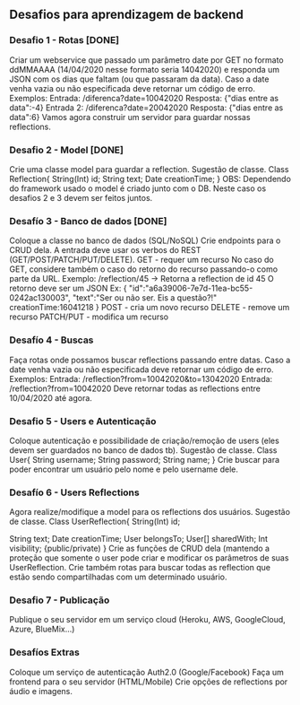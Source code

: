 ## Desafios para aprendizagem de backend

### Desafio 1 - Rotas [DONE]
Criar um webservice que passado um parâmetro date por GET no formato ddMMAAAA (14/04/2020 nesse formato seria 14042020) e responda um JSON com os dias que faltam (ou que passaram da data).
Caso a date venha vazia ou não especificada deve retornar um código de erro.
Exemplos:
Entrada: /diferenca?date=10042020 Resposta:
{"dias entre as data":-4}
Entrada 2: /diferenca?date=20042020 Resposta:
{"dias entre as data":6}
Vamos agora construir um servidor para guardar nossas reflections.


### Desafio 2 - Model [DONE]
Crie uma classe model para guardar a reflection. Sugestão de classe.
Class Reflection{
String(Int) id; String text;
Date creationTime;
}
OBS: Dependendo do framework usado o model é criado junto com o DB. Neste caso os desafios 2 e 3 devem ser feitos juntos.

### Desafío 3 - Banco de dados [DONE]
Coloque a classe no banco de dados (SQL/NoSQL)
Crie endpoints para o CRUD dela.
A entrada deve usar os verbos do REST (GET/POST/PATCH/PUT/DELETE).
GET - requer um recurso
No caso do GET, considere também o caso do retorno do recurso passando-o como parte da URL. Exemplo:
 /reflection/45 → Retorna a reflection de id 45
O retorno deve ser um JSON
Ex:
{ "id":"a6a39006-7e7d-11ea-bc55-0242ac130003", "text":"Ser ou não ser. Eis a questão?!" creationTime:16041218
}
POST - cria um novo recurso DELETE - remove um recurso PATCH/PUT - modifica um recurso

### Desafío 4 - Buscas
Faça rotas onde possamos buscar reflections passando entre datas.
Caso a date venha vazia ou não especificada deve retornar um código de erro.
Exemplos:
Entrada: /reflection?from=10042020&to=13042020
Entrada: /reflection?from=10042020
Deve retornar todas as reflections entre 10/04/2020 até agora.

### Desafio 5 - Users e Autenticação
Coloque autenticação e possibilidade de criação/remoção de users (eles devem ser guardados no banco de dados tb).
Sugestão de classe.
Class User{
String username; String password; String name;
}
Crie buscar para poder encontrar um usuário pelo nome e pelo username dele.

### Desafío 6 - Users Reflections
Agora realize/modifique a model para os reflections dos usuários. Sugestão de classe.
Class UserReflection{
String(Int) id;

String text;
Date creationTime;
User belongsTo;
User[] sharedWith;
Int visibility; {public/private)
}
Crie as funções de CRUD dela (mantendo a proteção que somente o user pode criar e modificar os parâmetros de suas UserReflection.
Crie também rotas para buscar todas as reflection que estão sendo compartilhadas com um determinado usuário.

### Desafio 7 - Publicação
Publique o seu servidor em um serviço cloud (Heroku, AWS, GoogleCloud, Azure, BlueMix...)

### Desafíos Extras
Coloque um serviço de autenticação Auth2.0 (Google/Facebook) Faça um frontend para o seu servidor (HTML/Mobile)
Crie opções de reflections por áudio e imagens.
